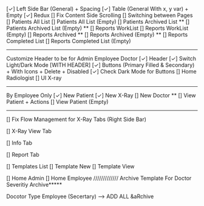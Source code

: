 [✓] Left Side Bar (General) + Spacing
[✓] Table (General With x, y var) + Empty
[✓] Redux
[] Fix Content Side Scrolling
[] Switching between Pages
[] Patients All List
[] Patients All List (Empty)
[] Patients Archived List **
[] Patients Archived List (Empty) **
[] Reports WorkList
[] Reports WorkList (Empty)
[] Reports Archived **
[] Reports Archived (Empty) **
[] Reports Completed List
[] Reports Completed List (Empty)

---

Customize Header to be for Admin Employee Doctor
[✓] Header
[✓] Switch Light/Dark Mode [WITH HEADER]
[✓] Buttons (Primary Filled & Secondary) + With Icons + Delete + Disabled
[✓] Check Dark Mode for Buttons
[] Home Radiologist
[] UI X-ray

---

By Employee Only
[✓] New Patient
[✓] New X-Ray
[] New Doctor \*\*
[] View Patient + Actions
[] View Patient (Empty)

---

[] Fix Flow Management for X-Ray Tabs (Right Side Bar)

[] X-Ray View Tab

[] Info Tab

[] Report Tab

[] Templates List
[] Template New
[] Template View

[] Home Admin
[] Home Employee
/////////////
Archive
Template For Doctor
Severitiy
Archive**\***

Docotor Type
Employee (Secertary) --> ADD ALL &aRchive
